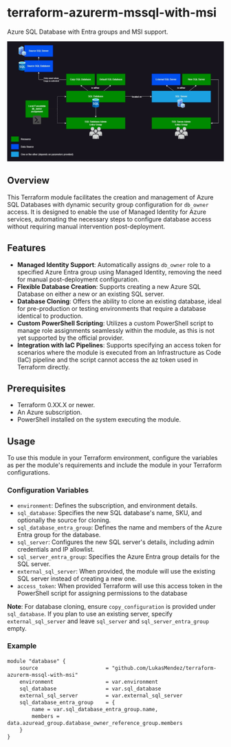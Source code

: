 # terraform-azurerm-mssql-with-msi
Azure SQL Database with Entra groups and MSI support. 

![alt text](/Diagram.jpg)

## Overview

This Terraform module facilitates the creation and management of Azure SQL Databases with dynamic security group configuration for `db_owner` access. It is designed to enable the use of Managed Identity for Azure services, automating the necessary steps to configure database access without requiring manual intervention post-deployment.

## Features

- **Managed Identity Support**: Automatically assigns `db_owner` role to a specified Azure Entra group using Managed Identity, removing the need for manual post-deployment configuration.
- **Flexible Database Creation**: Supports creating a new Azure SQL Database on either a new or an existing SQL server.
- **Database Cloning**: Offers the ability to clone an existing database, ideal for pre-production or testing environments that require a database identical to production.
- **Custom PowerShell Scripting**: Utilizes a custom PowerShell script to manage role assignments seamlessly within the module, as this is not yet supported by the official provider.
- **Integration with IaC Pipelines**: Supports specifying an access token for scenarios where the module is executed from an Infrastructure as Code (IaC) pipeline and the script cannot access the az token used in Terraform directly.

## Prerequisites

- Terraform 0.XX.X or newer.
- An Azure subscription.
- PowerShell installed on the system executing the module.

## Usage

To use this module in your Terraform environment, configure the variables as per the module's requirements and include the module in your Terraform configurations.

### Configuration Variables

- `environment`: Defines the subscription, and environment details.
- `sql_database`: Specifies the new SQL database's name, SKU, and optionally the source for cloning.
- `sql_database_entra_group`: Defines the name and members of the Azure Entra group for the database.
- `sql_server`: Configures the new SQL server's details, including admin credentials and IP allowlist.
- `sql_server_entra_group`: Specifies the Azure Entra group details for the SQL server.
- `external_sql_server`: When provided, the module will use the existing SQL server instead of creating a new one.
- `access_token`: When provided Terraform will use this access token in the PowerShell script for assigning permissions to the database

**Note**: For database cloning, ensure `copy_configuration` is provided under `sql_database`. If you plan to use an existing server, specify `external_sql_server` and leave `sql_server` and `sql_server_entra_group` empty.

### Example

```hcl
module "database" {
    source                      = "github.com/LukasMendez/terraform-azurerm-mssql-with-msi"
    environment                 = var.environment
    sql_database                = var.sql_database
    external_sql_server         = var.external_sql_server
    sql_database_entra_group    = { 
        name = var.sql_database_entra_group.name, 
        members = data.azuread_group.database_owner_reference_group.members 
    }
}

